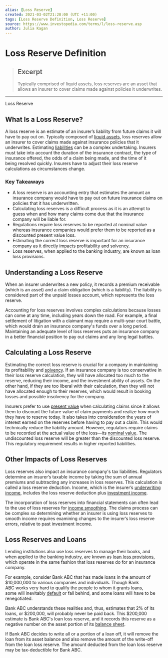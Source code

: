```yaml
---
alias: [Loss Reserve]
created: 2021-03-02T21:28:00 (UTC +11:00)
tags: [Loss Reserve Definition, Loss Reserve]
source: https://www.investopedia.com/terms/l/loss-reserve.asp
author: Julia Kagan
---
```


# Loss Reserve Definition

> ## Excerpt
> Typically comprised of liquid assets, loss reserves are an asset that allows an insurer to cover claims made against policies it underwrites.

---

Loss Reserve
## What Is a Loss Reserve?

A loss reserve is an estimate of an insurer’s liability from future claims it will have to pay out on. Typically composed of [liquid assets](https://www.investopedia.com/terms/l/liquidasset.asp), loss reserves allow an insurer to cover claims made against insurance policies that it underwrites. Estimating [liabilities](https://www.investopedia.com/terms/l/liability.asp) can be a complex undertaking. Insurers must take into account the duration of the insurance contract, the type of insurance offered, the odds of a claim being made, and the time of it being resolved quickly. Insurers have to adjust their loss reserve calculations as circumstances change.

### Key Takeaways

-   A loss reserve is an accounting entry that estimates the amount an insurance company would have to pay out on future insurance claims on policies that it has underwritten.
-   Calculating loss reserves is a difficult process as it is an attempt to guess when and how many claims come due that the insurance company will be liable for.
-   Regulations require loss reserves to be reported at nominal value whereas insurance companies would prefer them to be reported as a discounted present value loss.
-   Estimating the correct loss reserve is important for an insurance company as it directly impacts profitability and solvency.
-   Loss reserves, when applied to the banking industry, are known as loan loss provisions.

## Understanding a Loss Reserve

When an insurer underwrites a new policy, it records a premium receivable (which is an asset) and a claim obligation (which is a liability). The liability is considered part of the unpaid losses account, which represents the loss reserve.

Accounting for loss reserves involves complex calculations because losses can come at any time, including years down the road. For example, a final settlement of litigation with a claimant may require a multi-year court battle, which would drain an insurance company's funds over a long period. Maintaining an adequate level of loss reserves puts an insurance company in a better financial position to pay out claims and any long legal battles.

## Calculating a Loss Reserve

Estimating the correct loss reserve is crucial for a company in maintaining its profitability and [solvency](https://www.investopedia.com/terms/s/solvency.asp). If an insurance company is too conservative in their loss reserve calculation, they will have allocated too much to the reserve, reducing their income, and the investment ability of assets. On the other hand, if they are too liberal with their calculation, then they will not have allocated enough to their reserves, which would result in booking losses and possible insolvency for the company.

Insurers prefer to use [present value](https://www.investopedia.com/terms/p/presentvalue.asp) when calculating claims since it allows them to discount the future value of claim payments and realize how much they have to reserve today. It also takes into consideration the years of interest earned on the reserves before having to pay out a claim. This would technically reduce the liability amount. However, regulators require claims to be recorded at the actual value of the loss—its [nominal value](https://www.investopedia.com/terms/n/nominalvalue.asp). The undiscounted loss reserve will be greater than the discounted loss reserve. This regulatory requirement results in higher reported liabilities.

## Other Impacts of Loss Reserves

Loss reserves also impact an insurance company's tax liabilities. Regulators determine an insurer’s taxable income by taking the sum of annual premiums and subtracting any increases in loss reserves. This calculation is called a loss reserve deduction. Income, which is the insurer’s [underwriting income](https://www.investopedia.com/terms/u/underwriting-income.asp), includes the loss reserve deduction plus [investment income](https://www.investopedia.com/terms/i/investmentincome.asp).

The incorporation of loss reserves into financial statements can often lead to the use of loss reserves for [income smoothing](https://www.investopedia.com/terms/i/income-smoothing.asp). The claims process can be complex so determining whether an insurer is using loss reserves to smooth income requires examining changes to the insurer’s loss reserve errors, relative to past investment income.

## Loss Reserves and Loans

Lending institutions also use loss reserves to manage their books, and when applied to the banking industry, are known as [loan loss provisions](https://www.investopedia.com/terms/l/loanlossprovision.asp), which operate in the same fashion that loss reserves do for an insurance company. 

For example, consider Bank ABC that has made loans in the amount of $10,000,000 to various companies and individuals. Though Bank ABC works very hard to qualify the people to whom it grants loans, some will inevitably [default](https://www.investopedia.com/terms/d/default2.asp) or fall behind, and some loans will have to be renegotiated.

Bank ABC understands these realities and, thus, estimates that 2% of its loans, or $200,000, will probably never be paid back. This $200,000 estimate is Bank ABC's loan loss reserve, and it records this reserve as a negative number on the asset portion of its [balance sheet](https://www.investopedia.com/terms/b/balancesheet.asp).

If Bank ABC decides to write all or a portion of a loan off, it will remove the loan from its asset balance and also remove the amount of the write-off from the loan loss reserve. The amount deducted from the loan loss reserve may be tax-deductible for Bank ABC.
